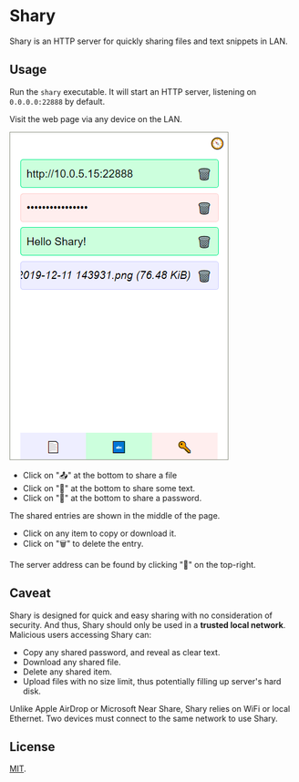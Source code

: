# Shary

Shary is an HTTP server for quickly sharing files and text snippets in LAN.

## Usage

Run the `shary` executable. It will start an HTTP server, listening on `0.0.0.0:22888` by default.

Visit the web page via any device on the LAN.

![Screenshot of Shary](doc/screen.png)

* Click on "📤" at the bottom to share a file
* Click on "📝" at the bottom to share some text.
* Click on "🔑" at the bottom to share a password.

The shared entries are shown in the middle of the page.

* Click on any item to copy or download it.
* Click on "🗑️" to delete the entry.

The server address can be found by clicking "🧭" on the top-right.

## Caveat

Shary is designed for quick and easy sharing with no consideration of security. And thus, Shary should only be used in a **trusted local network**. Malicious users accessing Shary can:

* Copy any shared password, and reveal as clear text.
* Download any shared file.
* Delete any shared item.
* Upload files with no size limit, thus potentially filling up server's hard disk.

Unlike Apple AirDrop or Microsoft Near Share, Shary relies on WiFi or local Ethernet. Two devices must connect to the same network to use Shary.

## License

[MIT](./LICENSE).
